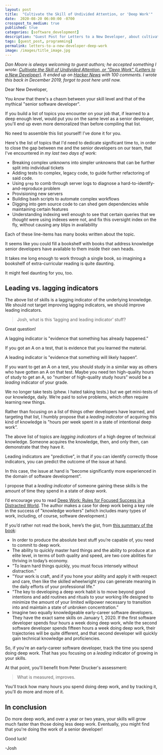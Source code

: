 ```yaml
---
layout: post
title:  "Cultivate the Skill of Undivided Attention, or 'Deep Work'"
date:  2020-08-20 06:00:00 -0700
crosspost_to_medium: true
published: true
categories: [software_development]
description: "Guest Post for Letters to a New Developer, about cultivating undivided attention."
tags: [guest_post, programming]
permalink: letters-to-a-new-developer-deep-work
image: /images/title_image.jpg
---
```


_Dan Moore is always welcoming to guest authors; he accepted something I wrote: [Cultivate the Skill of Undivided Attention, or "Deep Work" (Letters to a New Developer)](https://letterstoanewdeveloper.com/2019/12/19/cultivate-the-skill-of-undivided-attention-or-deep-work/). It ended up on [Hacker News](https://news.ycombinator.com/item?id=22646839) with 100 comments. I wrote this back in December 2019, forgot to post here until now._

Dear New Developer,

You _know_ that there's a chasm between your skill level and that of the mythical "senior software developer". 

If you build a list of topics you encounter on your job that, if learned to a deep enough level, would put you on the same level as a senior developer, you'll end up even more demoralized than before compiling that list.

No need to assemble this list yourself! I’ve done it for you.

Here's the list of topics that I'd need to dedicate significant time to, in order to close the gap between me and the senior developers on our team, that I've encountered _in my last two days of work_:

- Breaking complex unknowns into simpler unknowns that can be further split into individual tickets
- Adding tests to complex, legacy code, to guide further refactoring of said code.
- Using `grep` to comb through server logs to diagnose a hard-to-identify-and-reproduce problem
- Provisioning new servers
- Building bash scripts to automate complex workflows
- Digging into gem source code to can shed gem dependencies while maintaining certain features
- Understanding indexing well enough to see that certain queries that we _thought_ were using indexes were not, and fix this oversight index on the fly, without causing any blips in availability

Each of these line-items has many books written about the topic. 

It seems like you could fill a bookshelf with books that address knowledge senior developers have available to them inside their own heads. 

It takes me long enough to work through a single book, so imagining a bookshelf of extra-curricular reading is quite daunting.

It might feel daunting for you, too.

## Leading vs. lagging indicators

The above list of skills is a lagging indicator of the underlying knowledge. We should not target improving lagging indicators, we should improve leading indicators.

> Josh, what is this ‘lagging and leading indicator’ stuff?

Great question! 

A lagging indicator is "evidence that something has already happened.”

If you got an A on a test, that is evidence that you learned the material.

A leading indicator is "evidence that something will likely happen”. 

If you want to get an A on a test, you should study in a similar way as others who have gotten an A on that test. Maybe you need ten high-quality hours of study to get an A, so "number of high-quality study hours” would be a _leading_ indicator of your grade.

We no longer take tests (phew. I hated taking tests.) but we get mini-tests of our knowledge, daily. We’re paid to solve problems, which often require learning new things. 

Rather than focusing on a list of things other developers have learned, and targeting that list, I humbly propose that a _leading indicator_ of acquiring this kind of knowledge is "hours per week spent in a state of intentional deep work”. 

The above list of topics are _lagging indicators_ of a high degree of technical knowledge. Someone acquires the knowledge, then, and only then, can demonstrate that they have it.

Leading indicators are "predictive", in that if you can identify correctly those indicators, you can predict the outcome of the issue at hand.

In this case, the issue at hand is "become significantly more experienced in the domain of software development".

I propose that a _leading indicator_ of someone gaining these skills is the amount of time they spend in a state of _deep work_. 

I’d encourage you to read [Deep Work: Rules for Focused Success in a Distracted World](https://www.goodreads.com/book/show/25744928-deep-work). The author makes a case for deep work being a key role in the success of "knowledge workers” (which includes many types of work, including, of course, software development.)

If you’d rather not read the book, here’s the gist, from [this summary of the book](https://www.samuelthomasdavies.com/book-summaries/business/deep-work/):
- In order to produce the absolute best stuff you’re capable of, you need to commit to deep work.
- The ability to quickly master hard things and the ability to produce at an elite level, in terms of both quality and speed, are two core abilities for thriving in today’s economy.
- "To learn hard things quickly, you must focus intensely without distraction.”
- "Your work is craft, and if you hone your ability and apply it with respect and care, then like the skilled wheelwright you can generate meaning in the daily efforts of your professional life.”
- "The key to developing a deep work habit is to move beyond good intentions and add routines and rituals to your working life designed to minimize the amount of your limited willpower necessary to transition into and maintain a state of unbroken concentration.”
- Imagine two equally knowledgeable early-career software developers. They have the exact same skills on January 1, 2020. If the first software developer spends four hours a week doing deep work, while the second software developer spends fifteen hours a week doing deep work, their trajectories will be quite different, and that second developer will quickly gain technical knowledge and proficiencies.

So, if you're an early-career software developer, track the time you spend doing deep work. That has you focusing on a _leading_ indicator of growing in your skills.

At that point, you'll benefit from Peter Drucker's assessment:

> What is measured, improves.

You'll track how many hours you spend doing deep work, and by tracking it, you'll do more and more of it.

## In conclusion

Do more deep work, and over a year or two years, your skills will grow much faster than those doing less deep work. Eventually, you might find that you're doing the work of a senior developer!

Good luck!

-Josh
